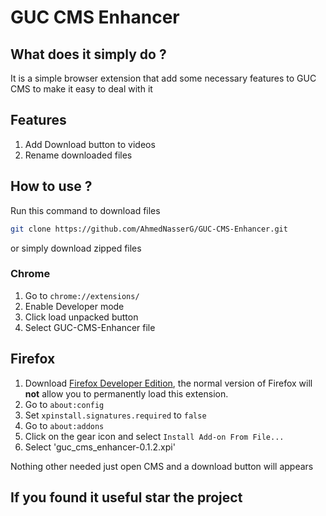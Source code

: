 # GUC CMS Enhancer

## What does it simply do ?

It is a simple browser extension that add some necessary features to GUC CMS to make it easy to deal with it


## Features
1. Add Download button to videos
2. Rename downloaded files
## How to use ?

Run this command to download files 
```bash
git clone https://github.com/AhmedNasserG/GUC-CMS-Enhancer.git
```
or simply download zipped files 

### Chrome
1. Go to  ``` chrome://extensions/ ```
2. Enable Developer mode
3. Click load unpacked button
4. Select GUC-CMS-Enhancer file

## Firefox
1. Download [Firefox Developer Edition](https://www.mozilla.org/en-US/firefox/developer/), the normal version of Firefox will **not** allow you to permanently load this extension.
2. Go to `about:config`
3. Set `xpinstall.signatures.required` to `false`
4. Go to `about:addons`
5. Click on the gear icon and select `Install Add-on From File...`
6. Select 'guc_cms_enhancer-0.1.2.xpi'


Nothing other needed just open CMS and a download button will appears

## If you found it useful star the project  

